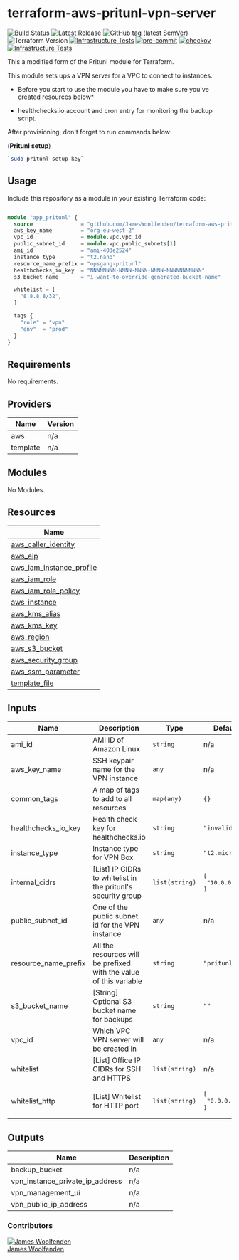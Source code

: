 # terraform-aws-pritunl-vpn-server

[![Build Status](https://github.com/JamesWoolfenden/terraform-aws-pritunl-vpn-server/workflows/Verify%20and%20Bump/badge.svg?branch=master)](https://github.com/JamesWoolfenden/terraform-aws-pritunl-vpn-server)
[![Latest Release](https://img.shields.io/github/release/JamesWoolfenden/terraform-aws-pritunl-vpn-server.svg)](https://github.com/JamesWoolfenden/terraform-aws-pritunl-vpn-server/releases/latest)
[![GitHub tag (latest SemVer)](https://img.shields.io/github/tag/JamesWoolfenden/terraform-aws-pritunl-vpn-server.svg?label=latest)](https://github.com/JamesWoolfenden/terraform-aws-pritunl-vpn-server/releases/latest)
![Terraform Version](https://img.shields.io/badge/tf-%3E%3D0.14.0-blue.svg)
[![Infrastructure Tests](https://www.bridgecrew.cloud/badges/github/JamesWoolfenden/terraform-aws-pritunl-vpn-server/cis_aws)](https://www.bridgecrew.cloud/link/badge?vcs=github&fullRepo=JamesWoolfenden%2Fterraform-aws-pritunl-vpn-server&benchmark=CIS+AWS+V1.2)
[![pre-commit](https://img.shields.io/badge/pre--commit-enabled-brightgreen?logo=pre-commit&logoColor=white)](https://github.com/pre-commit/pre-commit)
[![checkov](https://img.shields.io/badge/checkov-verified-brightgreen)](https://www.checkov.io/)
[![Infrastructure Tests](https://www.bridgecrew.cloud/badges/github/jameswoolfenden/terraform-aws-pritunl-vpn-server/general)](https://www.bridgecrew.cloud/link/badge?vcs=github&fullRepo=JamesWoolfenden%2Fterraform-aws-pritunl-vpn-server&benchmark=INFRASTRUCTURE+SECURITY)

This a modified form of the Pritunl module for Terraform.

This module sets ups a VPN server for a VPC to connect to instances.

- Before you start to use the module you have to make sure you've created resources below\*

- healthchecks.io account and cron entry for monitoring the backup script.

After provisioning, don't forget to run commands below:

(**Pritunl setup**)

```bash
`sudo pritunl setup-key`
```

## Usage

Include this repository as a module in your existing Terraform code:

```terraform

module "app_pritunl" {
  source               = "github.com/JamesWoolfenden/terraform-aws-pritunl-vpn-server"
  aws_key_name         = "org-eu-west-2"
  vpc_id               = module.vpc.vpc_id
  public_subnet_id     = module.vpc.public_subnets[1]
  ami_id               = "ami-403e2524"
  instance_type        = "t2.nano"
  resource_name_prefix = "opsgang-pritunl"
  healthchecks_io_key  = "NNNNNNNN-NNNN-NNNN-NNNN-NNNNNNNNNNN"
  s3_bucket_name       = "i-want-to-override-generated-bucket-name"

  whitelist = [
    "8.8.8.8/32",
  ]

  tags {
    "role" = "vpn"
    "env"  = "prod"
  }
}
```

<!-- BEGINNING OF PRE-COMMIT-TERRAFORM DOCS HOOK -->
## Requirements

No requirements.

## Providers

| Name | Version |
|------|---------|
| aws | n/a |
| template | n/a |

## Modules

No Modules.

## Resources

| Name |
|------|
| [aws_caller_identity](https://registry.terraform.io/providers/hashicorp/aws/latest/docs/data-sources/caller_identity) |
| [aws_eip](https://registry.terraform.io/providers/hashicorp/aws/latest/docs/resources/eip) |
| [aws_iam_instance_profile](https://registry.terraform.io/providers/hashicorp/aws/latest/docs/resources/iam_instance_profile) |
| [aws_iam_role](https://registry.terraform.io/providers/hashicorp/aws/latest/docs/resources/iam_role) |
| [aws_iam_role_policy](https://registry.terraform.io/providers/hashicorp/aws/latest/docs/resources/iam_role_policy) |
| [aws_instance](https://registry.terraform.io/providers/hashicorp/aws/latest/docs/resources/instance) |
| [aws_kms_alias](https://registry.terraform.io/providers/hashicorp/aws/latest/docs/resources/kms_alias) |
| [aws_kms_key](https://registry.terraform.io/providers/hashicorp/aws/latest/docs/resources/kms_key) |
| [aws_region](https://registry.terraform.io/providers/hashicorp/aws/latest/docs/data-sources/region) |
| [aws_s3_bucket](https://registry.terraform.io/providers/hashicorp/aws/latest/docs/resources/s3_bucket) |
| [aws_security_group](https://registry.terraform.io/providers/hashicorp/aws/latest/docs/resources/security_group) |
| [aws_ssm_parameter](https://registry.terraform.io/providers/hashicorp/aws/latest/docs/resources/ssm_parameter) |
| [template_file](https://registry.terraform.io/providers/hashicorp/template/latest/docs/data-sources/file) |

## Inputs

| Name | Description | Type | Default | Required |
|------|-------------|------|---------|:--------:|
| ami\_id | AMI ID of Amazon Linux | `string` | n/a | yes |
| aws\_key\_name | SSH keypair name for the VPN instance | `any` | n/a | yes |
| common\_tags | A map of tags to add to all resources | `map(any)` | `{}` | no |
| healthchecks\_io\_key | Health check key for healthchecks.io | `string` | `"invalid"` | no |
| instance\_type | Instance type for VPN Box | `string` | `"t2.micro"` | no |
| internal\_cidrs | [List] IP CIDRs to whitelist in the pritunl's security group | `list(string)` | <pre>[<br>  "10.0.0.0/8"<br>]</pre> | no |
| public\_subnet\_id | One of the public subnet id for the VPN instance | `any` | n/a | yes |
| resource\_name\_prefix | All the resources will be prefixed with the value of this variable | `string` | `"pritunl"` | no |
| s3\_bucket\_name | [String] Optional S3 bucket name for backups | `string` | `""` | no |
| vpc\_id | Which VPC VPN server will be created in | `any` | n/a | yes |
| whitelist | [List] Office IP CIDRs for SSH and HTTPS | `list(string)` | n/a | yes |
| whitelist\_http | [List] Whitelist for HTTP port | `list(string)` | <pre>[<br>  "0.0.0.0/0"<br>]</pre> | no |

## Outputs

| Name | Description |
|------|-------------|
| backup\_bucket | n/a |
| vpn\_instance\_private\_ip\_address | n/a |
| vpn\_management\_ui | n/a |
| vpn\_public\_ip\_address | n/a |
<!-- END OF PRE-COMMIT-TERRAFORM DOCS HOOK -->
### Contributors

[![James Woolfenden][jameswoolfenden_avatar]][jameswoolfenden_homepage]<br/>[James Woolfenden][jameswoolfenden_homepage]

[jameswoolfenden_homepage]: https://github.com/jameswoolfenden
[jameswoolfenden_avatar]: https://github.com/jameswoolfenden.png?size=150
[github]: https://github.com/jameswoolfenden
[linkedin]: https://www.linkedin.com/in/jameswoolfenden/
[twitter]: https://twitter.com/JimWoolfenden
[share_twitter]: https://twitter.com/intent/tweet/?text=terraform-aws-pritunl-vpn-server&url=https://github.com/jameswoolfenden/terraform-aws-pritunl-vpn-server
[share_linkedin]: https://www.linkedin.com/shareArticle?mini=true&title=terraform-aws-pritunl-vpn-server&url=https://github.com/jameswoolfenden/terraform-aws-pritunl-vpn-server
[share_reddit]: https://reddit.com/submit/?url=https://github.com/jameswoolfenden/terraform-aws-pritunl-vpn-server
[share_facebook]: https://facebook.com/sharer/sharer.php?u=https://github.com/jameswoolfenden/terraform-aws-pritunl-vpn-server
[share_email]: mailto:?subject=terraform-aws-pritunl-vpn-server&body=https://github.com/jameswoolfenden/terraform-aws-pritunl-vpn-server
